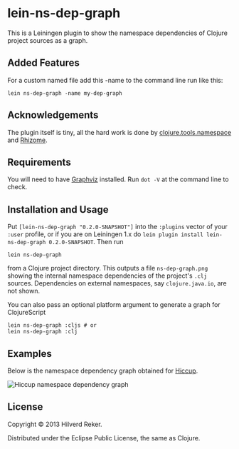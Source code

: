 # lein-ns-dep-graph

This is a Leiningen plugin to show the namespace dependencies of Clojure project
sources as a graph.

## Added Features

For a custom named file add this -name <file-name-without-extension> to the command line run like this:

    lein ns-dep-graph -name my-dep-graph

## Acknowledgements

The plugin itself is tiny, all the hard work is done by
[clojure.tools.namespace](https://github.com/clojure/tools.namespace) and
[Rhizome](https://github.com/ztellman/rhizome).

## Requirements

You will need to have [Graphviz](http://www.graphviz.org/) installed. Run `dot
-V` at the command line to check.

## Installation and Usage

Put `[lein-ns-dep-graph "0.2.0-SNAPSHOT"]` into the `:plugins` vector of your
`:user` profile, or if you are on Leiningen 1.x do `lein plugin install
lein-ns-dep-graph 0.2.0-SNAPSHOT`. Then run

    lein ns-dep-graph

from a Clojure project directory. This outputs a file `ns-dep-graph.png` showing
the internal namespace dependencies of the project's `.clj` sources.
Dependencies on external namespaces, say `clojure.java.io`, are not shown.

You can also pass an optional platform argument to generate a graph for ClojureScript

    lein ns-dep-graph :cljs # or
    lein ns-dep-graph :clj


## Examples

Below is the namespace dependency graph obtained for
[Hiccup](https://github.com/weavejester/hiccup).

![Hiccup namespace dependency graph](http://hilverd.github.com/lein-ns-dep-graph/img/hiccup.png)

## License

Copyright © 2013 Hilverd Reker.

Distributed under the Eclipse Public License, the same as Clojure.
